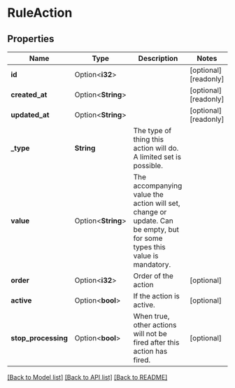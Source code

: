 # RuleAction

## Properties

Name | Type | Description | Notes
------------ | ------------- | ------------- | -------------
**id** | Option<**i32**> |  | [optional][readonly]
**created_at** | Option<**String**> |  | [optional][readonly]
**updated_at** | Option<**String**> |  | [optional][readonly]
**_type** | **String** | The type of thing this action will do. A limited set is possible. | 
**value** | Option<**String**> | The accompanying value the action will set, change or update. Can be empty, but for some types this value is mandatory. | 
**order** | Option<**i32**> | Order of the action | [optional]
**active** | Option<**bool**> | If the action is active. | [optional]
**stop_processing** | Option<**bool**> | When true, other actions will not be fired after this action has fired. | [optional]

[[Back to Model list]](../README.md#documentation-for-models) [[Back to API list]](../README.md#documentation-for-api-endpoints) [[Back to README]](../README.md)


